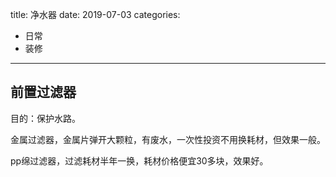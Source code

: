 title: 净水器
date: 2019-07-03
categories:
- 日常
- 装修




---



## 前置过滤器

目的：保护水路。

金属过滤器，金属片弹开大颗粒，有废水，一次性投资不用换耗材，但效果一般。

pp绵过滤器，过滤耗材半年一换，耗材价格便宜30多块，效果好。

